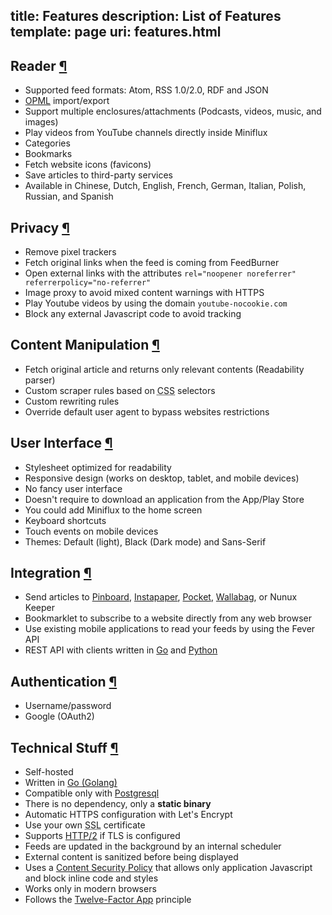 title: Features
description: List of Features
template: page
uri: features.html
---

<h2 id="reader">Reader <a class="anchor" href="#reader" title="Permalink">¶</a></h2>

- Supported feed formats: Atom, RSS 1.0/2.0, RDF and JSON
- [OPML](https://en.wikipedia.org/wiki/OPML) import/export
- Support multiple enclosures/attachments (Podcasts, videos, music, and images)
- Play videos from YouTube channels directly inside Miniflux
- Categories
- Bookmarks
- Fetch website icons (favicons)
- Save articles to third-party services
- Available in Chinese, Dutch, English, French, German, Italian, Polish, Russian, and Spanish

<h2 id="privacy">Privacy <a class="anchor" href="#privacy" title="Permalink">¶</a></h2>

- Remove pixel trackers
- Fetch original links when the feed is coming from FeedBurner
- Open external links with the attributes `rel="noopener noreferrer" referrerpolicy="no-referrer"`
- Image proxy to avoid mixed content warnings with HTTPS
- Play Youtube videos by using the domain `youtube-nocookie.com`
- Block any external Javascript code to avoid tracking

<h2 id="content-manipulation">Content Manipulation <a class="anchor" href="#content-manipulation" title="Permalink">¶</a></h2>

- Fetch original article and returns only relevant contents (Readability parser)
- Custom scraper rules based on <abbr title="Cascading Style Sheets">CSS</abbr> selectors
- Custom rewriting rules
- Override default user agent to bypass websites restrictions

<h2 id="ui">User Interface <a class="anchor" href="#ui" title="Permalink">¶</a></h2>

- Stylesheet optimized for readability
- Responsive design (works on desktop, tablet, and mobile devices)
- No fancy user interface
- Doesn't require to download an application from the App/Play Store
- You could add Miniflux to the home screen
- Keyboard shortcuts
- Touch events on mobile devices
- Themes: Default (light), Black (Dark mode) and Sans-Serif

<h2 id="integration">Integration <a class="anchor" href="#integration" title="Permalink">¶</a></h2>

- Send articles to [Pinboard](https://pinboard.in/), [Instapaper](https://www.instapaper.com/), [Pocket](https://getpocket.com/), [Wallabag](https://www.wallabag.org/), or Nunux Keeper
- Bookmarklet to subscribe to a website directly from any web browser
- Use existing mobile applications to read your feeds by using the Fever API
- REST API with clients written in [Go](https://github.com/miniflux/miniflux/tree/master/client) and [Python](https://github.com/miniflux/miniflux-python)

<h2 id="auth">Authentication <a class="anchor" href="#auth" title="Permalink">¶</a></h2>

- Username/password
- Google (OAuth2)

<h2 id="tech">Technical Stuff <a class="anchor" href="#tech" title="Permalink">¶</a></h2>

- Self-hosted
- Written in [Go (Golang)](https://golang.org/)
- Compatible only with [Postgresql](https://www.postgresql.org/)
- There is no dependency, only a **static binary**
- Automatic HTTPS configuration with Let's Encrypt
- Use your own <abbr title="Secure Sockets Layer">SSL</abbr> certificate
- Supports [HTTP/2](https://en.wikipedia.org/wiki/HTTP/2) if TLS is configured
- Feeds are updated in the background by an internal scheduler
- External content is sanitized before being displayed
- Uses a [Content Security Policy](https://developer.mozilla.org/en-US/docs/Web/HTTP/CSP) that allows only application Javascript and block inline code and styles
- Works only in modern browsers
- Follows the [Twelve-Factor App](https://12factor.net/) principle
